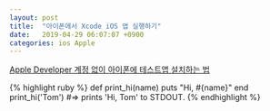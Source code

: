 ```yaml
---
layout: post
title:  "아이폰에서 Xcode iOS 앱 실행하기"
date:   2019-04-29 06:07:07 +0900
categories: ios Apple
---
```


[Apple Developer 계정 없이 아이폰에 테스트앱 설치하는 법][1]

{% highlight ruby %}
def print_hi(name)
  puts "Hi, #{name}"
end
print_hi('Tom')
#=> prints 'Hi, Tom' to STDOUT.
{% endhighlight %}

[1]: https://medium.com/@adie0423/%EC%9E%90%EC%8B%A0%EC%9D%98-%EC%95%84%EC%9D%B4%ED%8F%B0%EC%97%90-%ED%85%8C%EC%8A%A4%ED%8A%B8-%EC%95%B1-%EC%98%AC%EB%A6%AC%EA%B8%B0-54e07e17d3f7
[3]: https://developer.apple.com/account/ios/certificate/?teamId=U2SB734G5Q
[4]: https://help.apple.com/developer-account/#/deveedc0daa0
[5]: https://zeddios.tistory.com/392
[6]: https://terms.naver.com/entry.nhn?docId=862383&cid=42346&categoryId=42346
[7]: https://help.apple.com/developer-account/#/devf2eb157f8